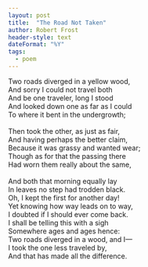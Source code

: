 ```yaml
---
layout: post
title:  "The Road Not Taken"
author: Robert Frost
header-style: text
dateFormat: "%Y"
tags:
  - poem
---
```

<section>
<span>
Two roads diverged in a yellow wood,
</span><br/>
<span>
And sorry I could not travel both
</span><br/>
<span>
And be one traveler, long I stood
</span><br/>
<span>
And looked down one as far as I could
</span><br/>
<span>
To where it bent in the undergrowth;
</span><br/><br/>
</section>

<section>
<span>
Then took the other, as just as fair,
</span><br/>
<span>
And having perhaps the better claim,
</span><br/>
<span>
Because it was grassy and wanted wear;
</span><br/>
<span>
Though as for that the passing there
</span><br/>
<span>
Had worn them really about the same,
</span><br/><br/>
</section>

<section>
<span>
And both that morning equally lay
</span><br/>
<span>
In leaves no step had trodden black.
</span><br/>
<span>
Oh, I kept the first for another day!
</span><br/>
<span>
Yet knowing how way leads on to way,
</span><br/>
<span>
I doubted if I should ever come back.
</span><br/>
<span>
I shall be telling this with a sigh
</span><br/>
<span>
Somewhere ages and ages hence:
</span><br/>
<span>
Two roads diverged in a wood, and I—
</span><br/>
<span>
I took the one less traveled by,
</span><br/>
<span>
And that has made all the difference.
</span>
</section>